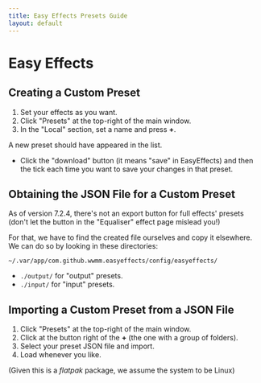 ```yaml
---
title: Easy Effects Presets Guide
layout: default
---
```


# Easy Effects

## Creating a Custom Preset

1. Set your effects as you want.
2. Click "Presets" at the top-right of the main window.
3. In the "Local" section, set a name and press **+**.

A new preset should have appeared in the list.

- Click the "download" button (it means "save" in EasyEffects) and then the
  tick each time you want to save your changes in that preset.

## Obtaining the JSON File for a Custom Preset

As of version 7.2.4, there's not an export button for full effects' presets
(don't let the button in the "Equaliser" effect page mislead you!)

For that, we have to find the created file ourselves and copy it elsewhere. We
can do so by looking in these directories:

`~/.var/app/com.github.wwmm.easyeffects/config/easyeffects/`

- `./output/` for "output" presets.
- `./input/` for "input" presets.

## Importing a Custom Preset from a JSON File

1. Click "Presets" at the top-right of the main window.
2. Click at the button right of the **+** (the one with a group of folders).
3. Select your preset JSON file and import.
4. Load whenever you like.

(Given this is a *flatpak* package, we assume the system to be Linux)

